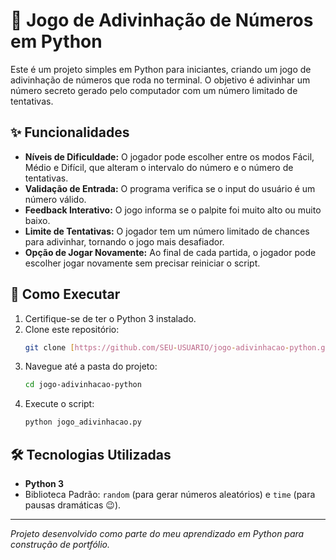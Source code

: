 # 🎲 Jogo de Adivinhação de Números em Python

Este é um projeto simples em Python para iniciantes, criando um jogo de adivinhação de números que roda no terminal. O objetivo é adivinhar um número secreto gerado pelo computador com um número limitado de tentativas.

## ✨ Funcionalidades

* **Níveis de Dificuldade:** O jogador pode escolher entre os modos Fácil, Médio e Difícil, que alteram o intervalo do número e o número de tentativas.
* **Validação de Entrada:** O programa verifica se o input do usuário é um número válido.
* **Feedback Interativo:** O jogo informa se o palpite foi muito alto ou muito baixo.
* **Limite de Tentativas:** O jogador tem um número limitado de chances para adivinhar, tornando o jogo mais desafiador.
* **Opção de Jogar Novamente:** Ao final de cada partida, o jogador pode escolher jogar novamente sem precisar reiniciar o script.

## 🚀 Como Executar

1.  Certifique-se de ter o Python 3 instalado.
2.  Clone este repositório:
    ```bash
    git clone [https://github.com/SEU-USUARIO/jogo-adivinhacao-python.git](https://github.com/SEU-USUARIO/jogo-adivinhacao-python.git)
    ```
3.  Navegue até a pasta do projeto:
    ```bash
    cd jogo-adivinhacao-python
    ```
4.  Execute o script:
    ```bash
    python jogo_adivinhacao.py
    ```

## 🛠️ Tecnologias Utilizadas

* **Python 3**
* Biblioteca Padrão: `random` (para gerar números aleatórios) e `time` (para pausas dramáticas 😉).

---
*Projeto desenvolvido como parte do meu aprendizado em Python para construção de portfólio.*
